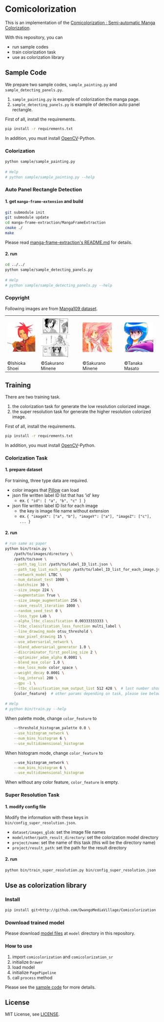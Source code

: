 # Comicolorization

This is an implementation of the [Comicolorization : Semi-automatic Manga Colorization](https://arxiv.org/abs/1706.06759).

With this repository, you can
* run sample codes
* train colorization task
* use as colorization library

## Sample Code
We prepare two sample codes, `sample_painting.py` and `sample_detecting_panels.py`.

1. `sample_painting.py` is example of colorization the manga page.
1. `sample_detecting_panels.py` is example of detection auto panel rectangle.

First of all, install the requirements.
```bash
pip install -r requirements.txt
```
In addition, you must install [OpenCV](http://docs.opencv.org/master/)-Python.

### Colorization
```bash
python sample/sample_painting.py

# Help
# python sample/sample_painting.py --help
```

### Auto Panel Rectangle Detection
#### 1. get `manga-frame-extension` and build
```bash
git submodule init
git submodule update
cd manga-frame-extraction/MangaFrameExtraction
cmake ./
make
```

Please read [manga-frame-extraction's README.md](http://github.com/DwangoMediaVillage/manga_frame_extraction/blob/master/README.md) for details.

#### 2. run
```bash
cd ../../
python sample/sample_detecting_panels.py

# Help
# python sample/sample_detecting_panels.py --help
```

### Copyright
Following images are from [Manga109 dataset](http://www.manga109.org/).

<table style="border-collapse: collapse">
<tr>
    <td><img src="./sample/Belmondo-1.png" width="96px"></td>
    <td><img src="./sample/HinagikuKenzan_026.jpg" width="96px"></td>
    <td><img src="./sample/HinagikuKenzan-1.png" width="96px"></td>
    <td><img src="./sample/TasogareTsushin-1.png" width="96px"></td>
</tr>
<tr>
    <td>©Ishioka Shoei</td>
    <td>©Sakurano Minene</td>
    <td>©Sakurano Minene</td>
    <td>©Tanaka Masato</td>
</tr>
</table>

## Training
There are two training task.

1. the colorization task for generate the low resolution colorized image.
2. the super resolution task for generate the higher resolution colorized image.

First of all, install the requirements.
```bash
pip install -r requirements.txt
```
In addition, you must install [OpenCV](http://docs.opencv.org/master/)-Python.

### Colorization Task

#### 1. prepare dataset
For training, three type data are required.

* color images that [Pillow](https://pillow.readthedocs.io/) can load
* json file written label ID list that has 'id' key
    * ex. ```{
        "id": [
            "a",
            "b",
            "c"
        ]
    }```
* json file written label ID list for each image
    * the key is image file name without extension
    * ex. ```{
        "imageX": ["a", "b"],
        "imageY": ["a"],
        "imageZ": ["c"],
        ...
    }```

#### 2. run
```bash
# run same as paper
python bin/train.py \
    /path/to/images/directory \
    /path/to/save \
    --path_tag_list /path/to/label_ID_list.json \
    --path_tag_list_each_image /path/to/label_ID_list_for_each_image.json \
    --network_model LTBC \
    --num_dataset_test 1000 \
    --batchsize 30 \
    --size_image 224 \
    --augmentation True \
    --size_image_augmentation 256 \
    --save_result_iteration 1000 \
    --random_seed_test 0 \
    --loss_type Lab \
    --alpha_ltbc_classification 0.00333333333 \
    --ltbc_classification_loss_function multi_label \
    --line_drawing_mode otsu_threshold \
    --max_pixel_drawing 15 \
    --use_adversarial_network \
    --blend_adversarial_generator 1.0 \
    --discriminator_first_pooling_size 2 \
    --optimizer_adam_alpha 0.0001 \
    --blend_mse_color 1.0 \
    --mse_loss_mode color_space \
    --weight_decay 0.0001 \
    --log_interval 200 \
    --gpu -1 \
    --ltbc_classification_num_output_list 512 428 \  # last number should be same as number of labels
    {color_feature}  # other params depending on task, please see below

# Help
# python bin/train.py --help
```

When palette mode, change `color_feature` to
```bash
    --threshold_histogram_palette 0.0 \
    --use_histogram_network \
    --num_bins_histogram 6 \
    --use_multidimensional_histogram
```

When histogram mode, change `color_feature` to
```bash
    --use_histogram_network \
    --num_bins_histogram 6 \
    --use_multidimensional_histogram
```

When without any color feature, `color_feature` is empty.

### Super Resolution Task
#### 1. modify config file
Modify the information with these keys in `bin/config_super_resolution.json`.
* `dataset/images_glob`: set the image file names
* `model/other/path_result_directory`: set the colorization model directory
* `project/name`: set the name of this task (this will be the directory name)
* `project/result_path`: set the path for the result directory

#### 2. run
```bash
python bin/train_super_resolution.py bin/config_super_resolution.json
```

## Use as colorization library
### Install
```bash
pip install git+http://github.com/DwangoMediaVillage/Comicolorization
```

### Download trained model
Please download [model files](https://s3-us-west-1.amazonaws.com/nico-opendata-distribution/550000.model) at `model` directory in this repository.

### How to use
1. import `comicolorization` and `comicolorization_sr`
1. initialize `Drawer`
1. load model
1. initialize `PagePipeline`
1. call `process` method

Please see the [sample code](./sample/sample_painting.py) for more details.

## License
MIT License, see [LICENSE](./LICENSE).
